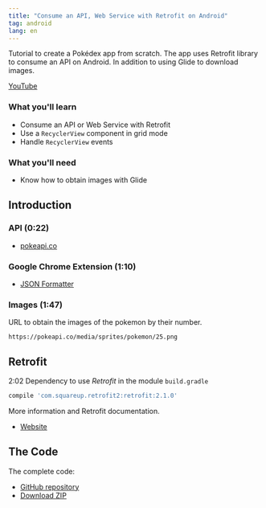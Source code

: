 ```yaml
---
title: "Consume an API, Web Service with Retrofit on Android"
tag: android
lang: en
---
```


Tutorial to create a Pokédex app from scratch. The app uses Retrofit library to consume an API on Android. In addition to using Glide to download images.

[YouTube](https://www.youtube.com/watch?v=xQn8u4Htib4)

### What you'll learn
* Consume an API or Web Service with Retrofit
* Use a `RecyclerView` component in grid mode
* Handle `RecyclerView` events

### What you'll need
* Know how to obtain images with Glide

## Introduction

### API (0:22)
* [pokeapi.co](https://pokeapi.co/)

### Google Chrome Extension (1:10)
* [JSON Formatter](https://chrome.google.com/webstore/detail/json-formatter/bcjindcccaagfpapjjmafapmmgkkhgoa)

### Images (1:47)
URL to obtain the images of the pokemon by their number.

```http
https://pokeapi.co/media/sprites/pokemon/25.png
```

## Retrofit
2:02 Dependency to use *Retrofit* in the module `build.gradle`

```groovy
compile 'com.squareup.retrofit2:retrofit:2.1.0'
```

More information and Retrofit documentation.

* [Website](http://square.github.io/retrofit/)

## The Code
The complete code:

* [GitHub repository](https://github.com/alvareztech/Pokedex)
* [Download ZIP](https://github.com/alvareztech/Pokedex/archive/master.zip)
